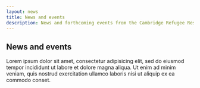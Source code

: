 ```yaml
---
layout: news
title: News and events
description: News and forthcoming events from the Cambridge Refugee Resettlement Campaign
---
```


## News and events

Lorem ipsum dolor sit amet, consectetur adipisicing elit, sed do eiusmod tempor incididunt ut labore et dolore magna aliqua. Ut enim ad minim veniam, quis nostrud exercitation ullamco laboris nisi ut aliquip ex ea commodo conset.

